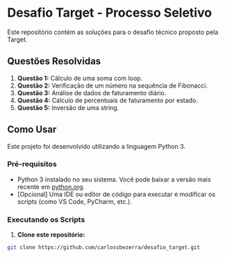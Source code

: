 # Desafio Target - Processo Seletivo

Este repositório contém as soluções para o desafio técnico proposto pela Target.

## Questões Resolvidas

1.  **Questão 1:** Cálculo de uma soma com loop.
2.  **Questão 2:** Verificação de um número na sequência de Fibonacci.
3.  **Questão 3:** Análise de dados de faturamento diário.
4.  **Questão 4:** Cálculo de percentuais de faturamento por estado.
5.  **Questão 5:** Inversão de uma string.

## Como Usar

Este projeto foi desenvolvido utilizando a linguagem Python 3.

### Pré-requisitos

*   Python 3 instalado no seu sistema. Você pode baixar a versão mais recente em [python.org](https://www.python.org/).
*   [Opcional] Uma IDE ou editor de código para executar e modificar os scripts (como VS Code, PyCharm, etc.).

### Executando os Scripts

1.  **Clone este repositório:**
   ```bash
   git clone https://github.com/carlossbezerra/desafio_target.git

